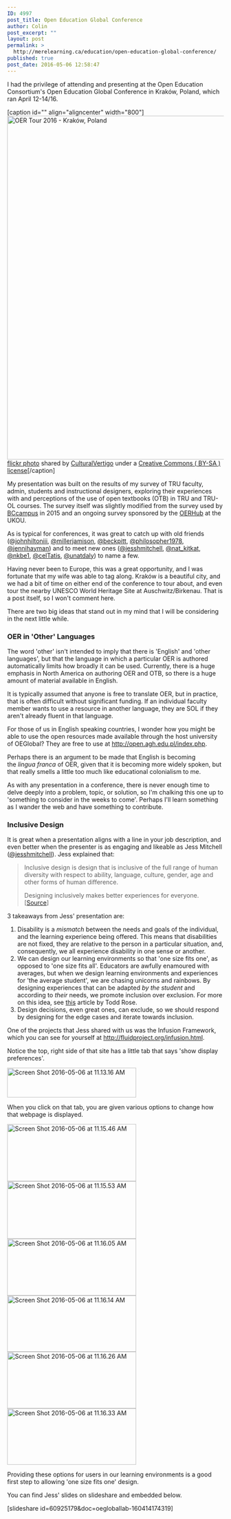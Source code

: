 ```yaml
---
ID: 4997
post_title: Open Education Global Conference
author: Colin
post_excerpt: ""
layout: post
permalink: >
  http://merelearning.ca/education/open-education-global-conference/
published: true
post_date: 2016-05-06 12:58:47
---
```

I had the privilege of attending and presenting at the Open Education Consortium's Open Education Global Conference in Kraków, Poland, which ran April 12-14/16.

[caption id="" align="aligncenter" width="800"]<a title="OER Tour 2016 - Kraków, Poland" href="https://flickr.com/photos/colinmadland/26254099692"><img src="https://farm2.static.flickr.com/1458/26254099692_67ab73af4d_c.jpg" alt="OER Tour 2016 - Kraków, Poland" width="800" /></a> <br /><a title="OER Tour 2016 - Kraków, Poland" href="https://flickr.com/photos/colinmadland/26254099692">flickr photo</a> shared by <a href="https://flickr.com/people/colinmadland">CulturalVertigo</a> under a <a href="https://creativecommons.org/licenses/by-sa/2.0/">Creative Commons ( BY-SA ) license</a>[/caption]

My presentation was built on the results of my survey of TRU faculty, admin, students and instructional designers, exploring their experiences with and perceptions of the use of open textbooks (OTB) in TRU and TRU-OL courses. The survey itself was slightly modified from the survey used by <a href="http://bccampus.ca/files/2016/01/BCFacultyUseOfOER_final.pdf" target="_blank">BCcampus</a> in 2015 and an ongoing survey sponsored by the <a href="https://twitter.com/oer_hub" target="_blank">OERHub</a> at the UKOU.

As is typical for conferences, it was great to catch up with old friends (@<a href="https://twitter.com/johnhiltoniii" target="_blank">johnhiltoniii</a>, <a href="https://twitter.com/MillerJamison" target="_blank">@millerjamison</a>, <a href="https://twitter.com/beckpitt" target="_blank">@beckpitt</a>, <a href="https://twitter.com/philosopher1978" target="_blank">@philosopher1978</a>, <a href="https://twitter.com/jennihayman" target="_blank">@jennihayman</a>) and to meet new ones (<a href="https://twitter.com/jesshmitchell" target="_blank">@jesshmitchell</a>, <a href="https://twitter.com/Nat_Kitkat" target="_blank">@nat_kitkat</a>, <a href="https://twitter.com/Nkbe1" target="_blank">@nkbe1</a>, <a href="https://twitter.com/celTatis" target="_blank">@celTatis</a>, <a href="https://twitter.com/unatdaly" target="_blank">@unatdaly</a>) to name a few.

Having never been to Europe, this was a great opportunity, and I was fortunate that my wife was able to tag along. Kraków is a beautiful city, and we had a bit of time on either end of the conference to tour about, and even tour the nearby UNESCO World Heritage Site at Auschwitz/Birkenau. That is a post itself, so I won't comment here.

There are two big ideas that stand out in my mind that I will be considering in the next little while.
<h3>OER in 'Other' Languages</h3>
The word 'other' isn't intended to imply that there is 'English' and 'other languages', but that the language in which a particular OER is authored automatically limits how broadly it can be used. Currently, there is a huge emphasis in North America on authoring OER and OTB, so there is a huge amount of material available in English.

It is typically assumed that anyone is free to translate OER, but in practice, that is often difficult without significant funding. If an individual faculty member wants to use a resource in another language, they are SOL if they aren't already fluent in that language.

For those of us in English speaking countries, I wonder how you might be able to use the open resources made available through the host university of OEGlobal? They are free to use at <a href="http://open.agh.edu.pl/index.php" target="_blank">http://open.agh.edu.pl/index.php</a>.

Perhaps there is an argument to be made that English is becoming the <em>lingua franca</em> of OER, given that it is becoming more widely spoken, but that really smells a little too much like educational colonialism to me.

As with any presentation in a conference, there is never enough time to delve deeply into a problem, topic, or solution, so I'm chalking this one up to 'something to consider in the weeks to come'. Perhaps I'll learn something as I wander the web and have something to contribute.
<h3>Inclusive Design</h3>
It is great when a presentation aligns with a line in your job description, and even better when the presenter is as engaging and likeable as Jess Mitchell (<a href="http://twitter.com/jesshmitchell" target="_blank">@jesshmitchell</a>). Jess explained that:
<blockquote>Inclusive design is design that is inclusive of the full range of human diversity with respect to ability, language, culture, gender, age and other forms of human difference.

Designing inclusively makes better experiences for everyone. [<a href="http://inclusivedesign.ca/about/" target="_blank">Source</a>]</blockquote>
3 takeaways from Jess' presentation are:
<ol>
 	<li>Disability is a <em>mismatch</em> between the needs and goals of the individual, and the learning experience being offered. This means that disabilities are not fixed, they are relative to the person in a particular situation, and, consequently, we all experience disability in one sense or another.</li>
 	<li>We can design our learning environments so that 'one size fits one', as opposed to 'one size fits all'. Educators are awfully enamoured with averages, but when we design learning environments and experiences for 'the average student', we are chasing unicorns and rainbows. By designing experiences that can be adapted <em>by the student</em> and according to <em>their</em> needs, we promote inclusion over exclusion. For more on this idea, see <a href="http://ww2.kqed.org/mindshift/2016/03/28/what-do-we-lose-by-measuring-average-in-education/" target="_blank">this</a> article by Todd Rose.</li>
 	<li>Design decisions, even great ones, can exclude, so we should respond by designing for the edge cases and iterate towards inclusion.</li>
</ol>
One of the projects that Jess shared with us was the Infusion Framework, which you can see for yourself at <a href="http://fluidproject.org/infusion.html" target="_blank">http://fluidproject.org/infusion.html</a>.

Notice the top, right side of that site has a little tab that says 'show display preferences'.

<img class="aligncenter wp-image-5004 size-medium" src="http://merelearning.ca/wp-content/uploads/2016/05/Screen-Shot-2016-05-06-at-11.13.16-AM-300x69.png" alt="Screen Shot 2016-05-06 at 11.13.16 AM" width="300" height="69" />

When you click on that tab, you are given various options to change how that webpage is displayed.

<img class="aligncenter wp-image-5010 size-medium" src="http://merelearning.ca/wp-content/uploads/2016/05/Screen-Shot-2016-05-06-at-11.15.46-AM-300x133.png" alt="Screen Shot 2016-05-06 at 11.15.46 AM" width="300" height="133" />

<img class="aligncenter wp-image-5009 size-medium" src="http://merelearning.ca/wp-content/uploads/2016/05/Screen-Shot-2016-05-06-at-11.15.53-AM-300x134.png" alt="Screen Shot 2016-05-06 at 11.15.53 AM" width="300" height="134" />

<img class="aligncenter wp-image-5008 size-medium" src="http://merelearning.ca/wp-content/uploads/2016/05/Screen-Shot-2016-05-06-at-11.16.05-AM-300x132.png" alt="Screen Shot 2016-05-06 at 11.16.05 AM" width="300" height="132" />

<img class="aligncenter wp-image-5007 size-medium" src="http://merelearning.ca/wp-content/uploads/2016/05/Screen-Shot-2016-05-06-at-11.16.14-AM-300x131.png" alt="Screen Shot 2016-05-06 at 11.16.14 AM" width="300" height="131" />

<img class="aligncenter wp-image-5006 size-medium" src="http://merelearning.ca/wp-content/uploads/2016/05/Screen-Shot-2016-05-06-at-11.16.26-AM-300x132.png" alt="Screen Shot 2016-05-06 at 11.16.26 AM" width="300" height="132" />
<img class="aligncenter wp-image-5005 size-medium" src="http://merelearning.ca/wp-content/uploads/2016/05/Screen-Shot-2016-05-06-at-11.16.33-AM-300x131.png" alt="Screen Shot 2016-05-06 at 11.16.33 AM" width="300" height="131" />

Providing these options for users in our learning environments is a good first step to allowing 'one size fits one' design.

You can find Jess' slides on slideshare and embedded below.

[slideshare id=60925179&amp;doc=oegloballab-160414174319]

&nbsp;